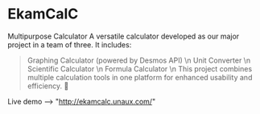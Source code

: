 # EkamCalC
Multipurpose Calculator
A versatile calculator developed as our major project in a team of three. It includes:

> Graphing Calculator (powered by Desmos API)  \n
> Unit Converter  \n
> Scientific Calculator  \n
> Formula Calculator  \n
This project combines multiple calculation tools in one platform for enhanced usability and efficiency. 🚀

Live demo -->  "http://ekamcalc.unaux.com/"
